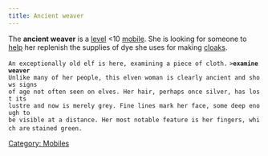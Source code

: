 ```yaml
---
title: Ancient weaver
---
```


The **ancient weaver** is a [level](level "wikilink") \<10
[mobile](mobile "wikilink"). She is looking for someone to
[help](Quest#The_Elven_Weaver "wikilink") her replenish the supplies of
dye she uses for making [cloaks](forest_green_cloak "wikilink").

`An exceptionally old elf is here, examining a piece of cloth.`
`>`**`examine weaver`**
`Unlike many of her people, this elven woman is clearly ancient and shows signs`
`of age not often seen on elves. Her hair, perhaps once silver, has lost its`
`lustre and now is merely grey. Fine lines mark her face, some deep enough to`
`be visible at a distance. Her most notable feature is her fingers, which are`
`stained green.`

[Category: Mobiles](Category:_Mobiles "wikilink")